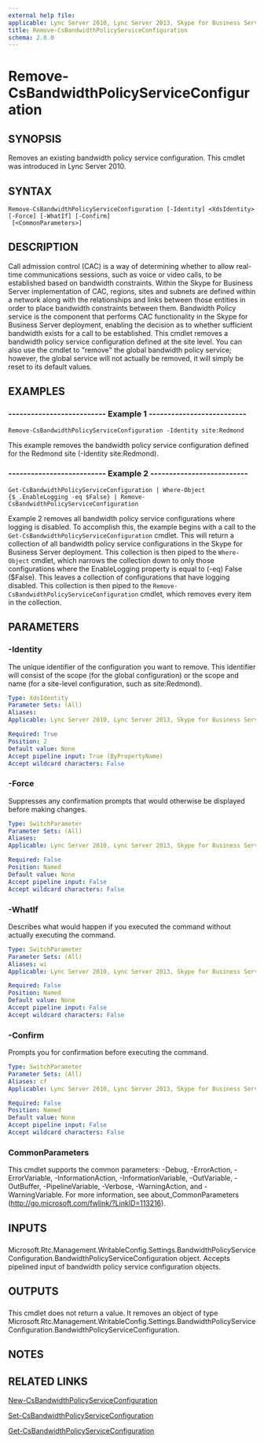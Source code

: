 ```yaml
---
external help file: 
applicable: Lync Server 2010, Lync Server 2013, Skype for Business Server 2015
title: Remove-CsBandwidthPolicyServiceConfiguration
schema: 2.0.0
---
```


# Remove-CsBandwidthPolicyServiceConfiguration

## SYNOPSIS
Removes an existing bandwidth policy service configuration.
This cmdlet was introduced in Lync Server 2010.


## SYNTAX

```
Remove-CsBandwidthPolicyServiceConfiguration [-Identity] <XdsIdentity> [-Force] [-WhatIf] [-Confirm]
 [<CommonParameters>]
```

## DESCRIPTION
Call admission control (CAC) is a way of determining whether to allow real-time communications sessions, such as voice or video calls, to be established based on bandwidth constraints.
Within the Skype for Business Server implementation of CAC, regions, sites and subnets are defined within a network along with the relationships and links between those entities in order to place bandwidth constraints between them.
Bandwidth Policy service is the component that performs CAC functionality in the Skype for Business Server deployment, enabling the decision as to whether sufficient bandwidth exists for a call to be established.
This cmdlet removes a bandwidth policy service configuration defined at the site level.
You can also use the cmdlet to "remove" the global bandwidth policy service; however, the global service will not actually be removed, it will simply be reset to its default values.


## EXAMPLES

### -------------------------- Example 1 --------------------------
```
Remove-CsBandwidthPolicyServiceConfiguration -Identity site:Redmond
```

This example removes the bandwidth policy service configuration defined for the Redmond site (-Identity site:Redmond).


### -------------------------- Example 2 --------------------------
```
Get-CsBandwidthPolicyServiceConfiguration | Where-Object {$_.EnableLogging -eq $False} | Remove-CsBandwidthPolicyServiceConfiguration
```

Example 2 removes all bandwidth policy service configurations where logging is disabled.
To accomplish this, the example begins with a call to the `Get-CsBandwidthPolicyServiceConfiguration` cmdlet.
This will return a collection of all bandwidth policy service configurations in the Skype for Business Server deployment.
This collection is then piped to the `Where-Object` cmdlet, which narrows the collection down to only those configurations where the EnableLogging property is equal to (-eq) False ($False).
This leaves a collection of configurations that have logging disabled.
This collection is then piped to the `Remove-CsBandwidthPolicyServiceConfiguration` cmdlet, which removes every item in the collection.


## PARAMETERS

### -Identity
The unique identifier of the configuration you want to remove.
This identifier will consist of the scope (for the global configuration) or the scope and name (for a site-level configuration, such as site:Redmond).

```yaml
Type: XdsIdentity
Parameter Sets: (All)
Aliases: 
Applicable: Lync Server 2010, Lync Server 2013, Skype for Business Server 2015

Required: True
Position: 2
Default value: None
Accept pipeline input: True (ByPropertyName)
Accept wildcard characters: False
```

### -Force
Suppresses any confirmation prompts that would otherwise be displayed before making changes.

```yaml
Type: SwitchParameter
Parameter Sets: (All)
Aliases: 
Applicable: Lync Server 2010, Lync Server 2013, Skype for Business Server 2015

Required: False
Position: Named
Default value: None
Accept pipeline input: False
Accept wildcard characters: False
```

### -WhatIf
Describes what would happen if you executed the command without actually executing the command.

```yaml
Type: SwitchParameter
Parameter Sets: (All)
Aliases: wi
Applicable: Lync Server 2010, Lync Server 2013, Skype for Business Server 2015

Required: False
Position: Named
Default value: None
Accept pipeline input: False
Accept wildcard characters: False
```

### -Confirm
Prompts you for confirmation before executing the command.

```yaml
Type: SwitchParameter
Parameter Sets: (All)
Aliases: cf
Applicable: Lync Server 2010, Lync Server 2013, Skype for Business Server 2015

Required: False
Position: Named
Default value: None
Accept pipeline input: False
Accept wildcard characters: False
```

### CommonParameters
This cmdlet supports the common parameters: -Debug, -ErrorAction, -ErrorVariable, -InformationAction, -InformationVariable, -OutVariable, -OutBuffer, -PipelineVariable, -Verbose, -WarningAction, and -WarningVariable. For more information, see about_CommonParameters (http://go.microsoft.com/fwlink/?LinkID=113216).

## INPUTS

###  
Microsoft.Rtc.Management.WritableConfig.Settings.BandwidthPolicyServiceConfiguration.BandwidthPolicyServiceConfiguration object.
Accepts pipelined input of bandwidth policy service configuration objects.

## OUTPUTS

###  
This cmdlet does not return a value.
It removes an object of type Microsoft.Rtc.Management.WritableConfig.Settings.BandwidthPolicyServiceConfiguration.BandwidthPolicyServiceConfiguration.

## NOTES

## RELATED LINKS

[New-CsBandwidthPolicyServiceConfiguration]()

[Set-CsBandwidthPolicyServiceConfiguration]()

[Get-CsBandwidthPolicyServiceConfiguration]()
